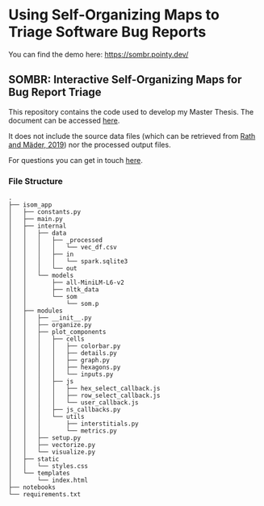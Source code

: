 # Using Self-Organizing Maps to Triage Software Bug Reports

You can find the demo here: https://sombr.pointy.dev/

## SOMBR: Interactive Self-Organizing Maps for Bug Report Triage

This repository contains the code used to develop my Master Thesis. The document can be accessed [here](http://hdl.handle.net/10362/160225).

It does not include the source data files (which can be retrieved from [Rath and Mäder, 2019](https://www.sciencedirect.com/science/article/pii/S2352340919303580)) nor the processed output files.

For questions you can get in touch [here](https://pointy.dev/).


### File Structure

```
.
├── isom_app
│   ├── constants.py
│   ├── main.py
│   ├── internal
│   │   ├── data
│   │   │   ├── _processed
│   │   │   │   └── vec_df.csv
│   │   │   ├── in
│   │   │   │   └── spark.sqlite3
│   │   │   └── out
│   │   └── models
│   │       ├── all-MiniLM-L6-v2
│   │       ├── nltk_data
│   │       └── som
│   │           └── som.p
│   ├── modules
│   │   ├── __init__.py
│   │   ├── organize.py
│   │   ├── plot_components
│   │   │   ├── cells
│   │   │   │   ├── colorbar.py
│   │   │   │   ├── details.py
│   │   │   │   ├── graph.py
│   │   │   │   ├── hexagons.py
│   │   │   │   └── inputs.py
│   │   │   ├── js
│   │   │   │   ├── hex_select_callback.js
│   │   │   │   ├── row_select_callback.js
│   │   │   │   └── user_callback.js
│   │   │   ├── js_callbacks.py
│   │   │   └── utils
│   │   │       ├── interstitials.py
│   │   │       └── metrics.py
│   │   ├── setup.py
│   │   ├── vectorize.py
│   │   └── visualize.py
│   ├── static
│   │   └── styles.css
│   └── templates
│       └── index.html
├── notebooks
└── requirements.txt
```
